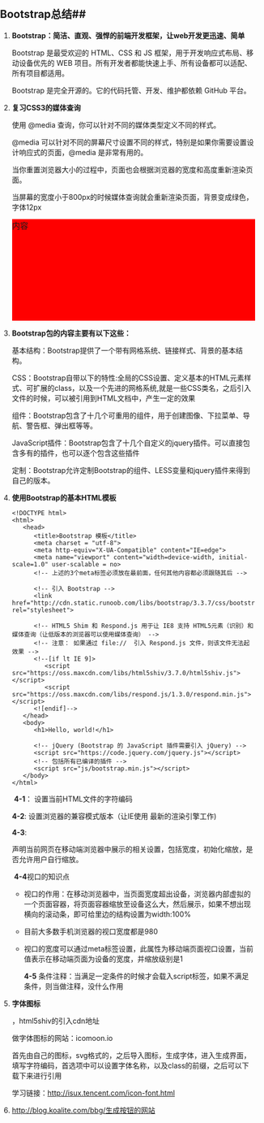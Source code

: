 ## Bootstrap总结##

1. **Bootstrap：简洁、直观、强悍的前端开发框架，让web开发更迅速、简单** 

   Bootstrap 是最受欢迎的 HTML、CSS 和 JS 框架，用于开发响应式布局、移动设备优先的 WEB 项目。所有开发者都能快速上手、所有设备都可以适配、所有项目都适用。

   Bootstrap 是完全开源的。它的代码托管、开发、维护都依赖 GitHub 平台。

2. **复习CSS3的媒体查询** 

   使用 @media 查询，你可以针对不同的媒体类型定义不同的样式。

   @media 可以针对不同的屏幕尺寸设置不同的样式，特别是如果你需要设置设计响应式的页面，@media 是非常有用的。

   当你重置浏览器大小的过程中，页面也会根据浏览器的宽度和高度重新渲染页面。

   当屏幕的宽度小于800px的时候媒体查询就会重新渲染页面，背景变成绿色，字体12px

   	<style>
   		html,body{
   			margin:0;
   			padding:0;
   		}
   		#wrap{
   			height:200px;
   			font-size:16px;
   			background:red;
   		}
   		@media (max-width:800px){
   			#wrap{
   					height:100px;
   					font-size:12px;
   					background:green;
   				}
   		}
   	</style>
   	</head>
   	<body>
   		<div id = "wrap">内容</div>
   	</body>
   	</html>

3. **Bootstrap包的内容主要有以下这些：**

   基本结构：Bootstrap提供了一个带有网格系统、链接样式、背景的基本结构。

   CSS：Bootstrap自带以下的特性:全局的CSS设置、定义基本的HTML元素样式、可扩展的class，以及一个先进的网格系统,就是一些CSS类名，之后引入文件的时候，可以被引用到HTML文档中，产生一定的效果

   组件：Bootstrap包含了十几个可重用的组件，用于创建图像、下拉菜单、导航、警告框、弹出框等等。

   JavaScript插件：Bootstrap包含了十几个自定义的jquery插件。可以直接包含多有的插件，也可以逐个包含这些插件

   定制：Bootstrap允许定制Bootstrap的组件、LESS变量和jquery插件来得到自己的版本。

4. **使用Bootstrap的基本HTML模板** 

   ```
   <!DOCTYPE html>
   <html>
      <head>
         <title>Bootstrap 模板</title>
         <meta charset = "utf-8">
         <meta http-equiv="X-UA-Compatible" content="IE=edge">
         <meta name="viewport" content="width=device-width, initial-scale=1.0" user-scalable = no>
         <!-- 上述的3个meta标签必须放在最前面，任何其他内容都必须跟随其后 -->

         <!-- 引入 Bootstrap -->
         <link href="http://cdn.static.runoob.com/libs/bootstrap/3.3.7/css/bootstrap.min.css" rel="stylesheet">

         <!-- HTML5 Shim 和 Respond.js 用于让 IE8 支持 HTML5元素（识别）和媒体查询（让低版本的浏览器可以使用媒体查询） -->
         <!-- 注意： 如果通过 file://  引入 Respond.js 文件，则该文件无法起效果 -->
         <!--[if lt IE 9]>
            <script src="https://oss.maxcdn.com/libs/html5shiv/3.7.0/html5shiv.js"></script>
            <script src="https://oss.maxcdn.com/libs/respond.js/1.3.0/respond.min.js"></script>
         <![endif]-->
      </head>
      <body>
         <h1>Hello, world!</h1>

         <!-- jQuery (Bootstrap 的 JavaScript 插件需要引入 jQuery) -->
         <script src="https://code.jquery.com/jquery.js"></script>
         <!-- 包括所有已编译的插件 -->
         <script src="js/bootstrap.min.js"></script>
      </body>
   </html>
   ```

   ​	**4-1**<meta charset = "utf-8">： 设置当前HTML文件的字符编码

   ​	**4-2**<meta http-equiv="X-UA-Compatible" content="IE=edge">: 设置浏览器的兼容模式版本（让IE使用	最新的渲染引擎工作)

   ​	**4-3**<meta name="viewport" content="width=device-width, initial-scale=1.0" user-scalable = no>:

   声明当前网页在移动端浏览器中展示的相关设置，包括宽度，初始化缩放，是否允许用户自行缩放。

   ​	**4-4**视口的知识点

   - 视口的作用：在移动浏览器中，当页面宽度超出设备，浏览器内部虚拟的一个页面容器，将页面容器缩放至设备这么大，然后展示，如果不想出现横向的滚动条，即可给里边的结构设置为width:100%

   - 目前大多数手机浏览器的视口宽度都是980

   - 视口的宽度可以通过meta标签设置，此属性为移动端页面视口设置，当前值表示在移动端页面为设备的宽度，并缩放级别是1

     **4-5** 条件注释：当满足一定条件的时候才会载入script标签，如果不满足条件，则当做注释，没什么作用

5. **字体图标** 

   <script src="//cdn.bootcss.com/html5shiv/3.7/html5shiv.min.js"></script>，html5shiv的引入cdn地址

   做字体图标的网站：icomoon.io

   首先由自己的图标，svg格式的，之后导入图标，生成字体，进入生成界面，填写字符编码，首选项中可以设置字体名称，以及class的前缀，之后可以下载下来进行引用

   学习链接：http://isux.tencent.com/icon-font.html

6. http://blog.koalite.com/bbg/生成按钮的网站


